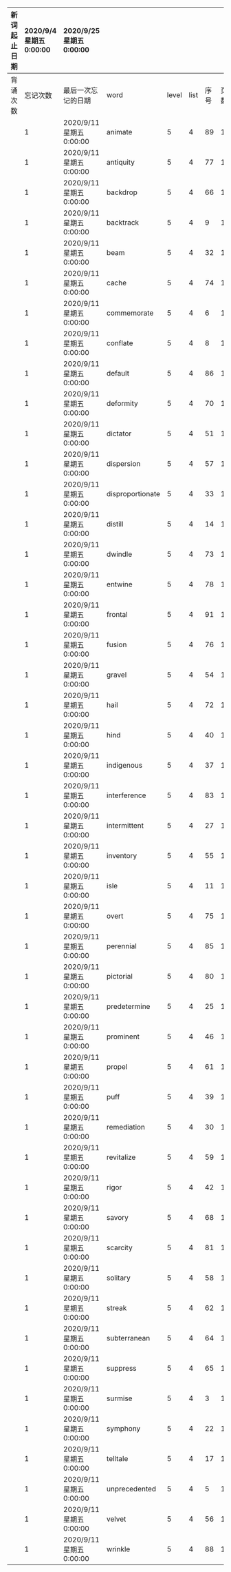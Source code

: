 |新词起止日期|2020/9/4 星期五 0:00:00|2020/9/25 星期五 0:00:00||||||||
|:--|:--|:--|:--|:--|:--|:--|:--|:--|:--|
|背诵次数|忘记次数|最后一次忘记的日期|word|level|list|序号|页数|备注|助记备注|
||1|2020/9/11 星期五 0:00:00|animate|5|4|89|179|||
||1|2020/9/11 星期五 0:00:00|antiquity|5|4|77|178|||
||1|2020/9/11 星期五 0:00:00|backdrop|5|4|66|178|||
||1|2020/9/11 星期五 0:00:00|backtrack|5|4|9|174|||
||1|2020/9/11 星期五 0:00:00|beam|5|4|32|176|||
||1|2020/9/11 星期五 0:00:00|cache|5|4|74|178|||
||1|2020/9/11 星期五 0:00:00|commemorate|5|4|6|174|||
||1|2020/9/11 星期五 0:00:00|conflate|5|4|8|174|||
||1|2020/9/11 星期五 0:00:00|default|5|4|86|179|||
||1|2020/9/11 星期五 0:00:00|deformity|5|4|70|178|||
||1|2020/9/11 星期五 0:00:00|dictator|5|4|51|177|dictation indication||
||1|2020/9/11 星期五 0:00:00|dispersion|5|4|57|177|||
||1|2020/9/11 星期五 0:00:00|disproportionate|5|4|33|176|||
||1|2020/9/11 星期五 0:00:00|distill|5|4|14|175|||
||1|2020/9/11 星期五 0:00:00|dwindle|5|4|73|178|||
||1|2020/9/11 星期五 0:00:00|entwine|5|4|78|178|||
||1|2020/9/11 星期五 0:00:00|frontal|5|4|91|179|||
||1|2020/9/11 星期五 0:00:00|fusion|5|4|76|178|||
||1|2020/9/11 星期五 0:00:00|gravel|5|4|54|177|||
||1|2020/9/11 星期五 0:00:00|hail|5|4|72|178|||
||1|2020/9/11 星期五 0:00:00|hind|5|4|40|176|||
||1|2020/9/11 星期五 0:00:00|indigenous|5|4|37|176|||
||1|2020/9/11 星期五 0:00:00|interference|5|4|83|179|inference||
||1|2020/9/11 星期五 0:00:00|intermittent|5|4|27|175|||
||1|2020/9/11 星期五 0:00:00|inventory|5|4|55|177|||
||1|2020/9/11 星期五 0:00:00|isle|5|4|11|174|||
||1|2020/9/11 星期五 0:00:00|overt|5|4|75|178|||
||1|2020/9/11 星期五 0:00:00|perennial|5|4|85|179|||
||1|2020/9/11 星期五 0:00:00|pictorial|5|4|80|179|||
||1|2020/9/11 星期五 0:00:00|predetermine|5|4|25|175|||
||1|2020/9/11 星期五 0:00:00|prominent|5|4|46|177|||
||1|2020/9/11 星期五 0:00:00|propel|5|4|61|177|||
||1|2020/9/11 星期五 0:00:00|puff|5|4|39|176|||
||1|2020/9/11 星期五 0:00:00|remediation|5|4|30|175|||
||1|2020/9/11 星期五 0:00:00|revitalize|5|4|59|177|||
||1|2020/9/11 星期五 0:00:00|rigor|5|4|42|176|||
||1|2020/9/11 星期五 0:00:00|savory|5|4|68|178|||
||1|2020/9/11 星期五 0:00:00|scarcity|5|4|81|179|||
||1|2020/9/11 星期五 0:00:00|solitary|5|4|58|177|||
||1|2020/9/11 星期五 0:00:00|streak|5|4|62|177|||
||1|2020/9/11 星期五 0:00:00|subterranean|5|4|64|178|||
||1|2020/9/11 星期五 0:00:00|suppress|5|4|65|178|||
||1|2020/9/11 星期五 0:00:00|surmise|5|4|3|174|||
||1|2020/9/11 星期五 0:00:00|symphony|5|4|22|175|symptom||
||1|2020/9/11 星期五 0:00:00|telltale|5|4|17|175|||
||1|2020/9/11 星期五 0:00:00|unprecedented|5|4|5|174|||
||1|2020/9/11 星期五 0:00:00|velvet|5|4|56|177|||
||1|2020/9/11 星期五 0:00:00|wrinkle|5|4|88|179|twinkle||

